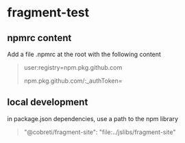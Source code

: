 # fragment-test


## npmrc content

Add a file .npmrc at the root with the following content

> user:registry=npm.pkg.github.com
> 
> npm.pkg.github.com/:_authToken=<token>


## local development

in package.json dependencies, use a path to the npm library

> "@cobreti/fragment-site": "file:../jslibs/fragment-site"


